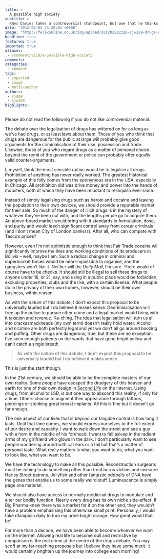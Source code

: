 ```yaml
---
title: >
  A possible high society
subtitle: >
  Rhys Davies takes a controversial standpoint, but one that he thinks makes sense
date: "2012-02-02 23:28:04 +0000"
image: "http://felixonline.co.uk/img/upload/201202022326-sjw209-drugs-arebad.jpg"
headline: true
featured: true
imported: true
aliases:
 - /comment/2110/a-possible-high-society
comments:
categories:
 - comment
tags:
 - imported
 - image
 - multi-author
authors:
 - rjd08
 - sjw209
highlights:
---
```


Please do not read the following if you do not like controversial material.

The debate over the legalisation of drugs has wittered on for as long as we’ve had drugs, or at least laws about them. Those of you who think that drugs are dangerous for the public at large will probably give good arguments for the criminalisation of their use, possession and trade. Likewise, those of you who regard drugs as a matter of personal choice beyond the remit of the government or police can probably offer equally valid counter-arguments.

I, myself, think the most sensible option would be to legalise all drugs. Prohibition of anything has never really worked. The greatest historical example of this folly comes from the eponymous era in the USA, especially in Chicago. All prohibition did was drive money and power into the hands of mobsters, both of which they have been reluctant to relinquish ever since.

Instead of simply legalising drugs such as heroin and cocaine and leaving the population to their own devices, we should provide a reputable market for their sale. So much of the danger of illicit drugs is in the mystery of whatever they’ve been cut with, and the lengths people go to acquire them. An above-board market would bring with it standards in formulation, dose, and purity and would leech significant control away from career criminals (and I don’t mean City of London bankers). After all, who can compete with Tesco’s prices?

However, even I’m not optimistic enough to think that Fair Trade cocaine will significantly improve the lives and working conditions of its producers in Bolivia – well, maybe I am. Such a radical change in criminal and supermarket forces would be near-impossible to organise, and the gangsters won’t like it. Neither will the _Daily Mail_, I’m sure. There would of course have to be checks. It should still be illegal to sell these drugs to anyone under 18, or 21, say, and using in a public place would be forbidden, excluding properties, clubs and the like, with a certain license. What people do in the privacy of their own homes, however, should be their own business, within reason.

As with the nature of this debate, I don’t expect this proposal to be universally lauded but I do believe it makes sense. Decriminalisation will free up the police to pursue other crime and a legal market would bring with it taxation and revenue. Ka-ching. The idea that legalisation will turn us all into crackasmackheads (my own term) doesn’t really hold water. Alcohol and nicotine are both perfectly legal and yet we don’t all go around boozing and puffing. Other drugs are dangerous, true, but these are no exception. I’ve seen enough patients on the wards that have gone bright yellow and can’t catch a single breath.

> As with the nature of this debate, I don’t expect this proposal to be universally lauded but I do believe it makes sense

This is just the start though.

In the 21st century, we should be able to be the complete masters of our own reality. Some people have escaped the drudgery of this heaven and earth for one of their own design in [Second Life](http://secondlife.com/) on the internet. Using drugs, from alcohol to LSD, is but one way to abscond this reality, if only for a time. Others choose to augment their appearance through tattoos, piercings or stonking great breast implants. All this is fine but it doesn’t go far enough.

The one aspect of our lives that is beyond our tangible control is how long it lasts. Until that time comes, we should express ourselves to the full extent of our desire and capacity. I want to walk down the street and see a guy with a horn in the middle of his forehead. I want to fall asleep in the radiant arms of my girlfriend who glows in the dark. I don’t particularly want to see people wandering around with cat ears or a tail but that’s a matter of personal taste. What really matters is what you want to do, what you want to look like, what you want to be.

We have the technology to make all this possible. Reconstruction surgeons must be itching to do something other than treat burns victims and insecure Harley Street patrons. Jellyfish and other fantastic oddballs of DNA have the genes that enable us to some really weird stuff. Luminescence is simply page one material.

We should also have access to normally medicinal drugs to modulate and alter our bodily function. Nearly every drug has its own niche side-effect. If Big Pharma knew there was a market for it on the other end, they wouldn’t have a problem emphasising this otherwise small print. Personally, I would take rifampicin daily to turn my urine bright orange. How great would that be!

For more than a decade, we have been able to become whoever we want on the internet. Allowing real life to become dull and restrictive by comparison is the real crime at the centre of the drugs debate. You may scoff at my far-reaching proposals but I believe they have some merit. It would certainly brighten up the journey into college each morning!

